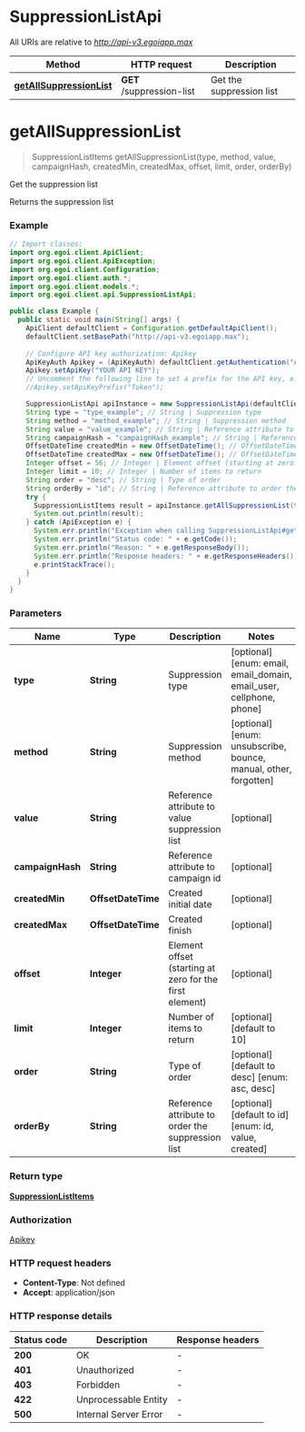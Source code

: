 # SuppressionListApi

All URIs are relative to *http://api-v3.egoiapp.max*

Method | HTTP request | Description
------------- | ------------- | -------------
[**getAllSuppressionList**](SuppressionListApi.md#getAllSuppressionList) | **GET** /suppression-list | Get the suppression list


<a name="getAllSuppressionList"></a>
# **getAllSuppressionList**
> SuppressionListItems getAllSuppressionList(type, method, value, campaignHash, createdMin, createdMax, offset, limit, order, orderBy)

Get the suppression list

Returns the suppression list

### Example
```java
// Import classes:
import org.egoi.client.ApiClient;
import org.egoi.client.ApiException;
import org.egoi.client.Configuration;
import org.egoi.client.auth.*;
import org.egoi.client.models.*;
import org.egoi.client.api.SuppressionListApi;

public class Example {
  public static void main(String[] args) {
    ApiClient defaultClient = Configuration.getDefaultApiClient();
    defaultClient.setBasePath("http://api-v3.egoiapp.max");
    
    // Configure API key authorization: Apikey
    ApiKeyAuth Apikey = (ApiKeyAuth) defaultClient.getAuthentication("Apikey");
    Apikey.setApiKey("YOUR API KEY");
    // Uncomment the following line to set a prefix for the API key, e.g. "Token" (defaults to null)
    //Apikey.setApiKeyPrefix("Token");

    SuppressionListApi apiInstance = new SuppressionListApi(defaultClient);
    String type = "type_example"; // String | Suppression type
    String method = "method_example"; // String | Suppression method
    String value = "value_example"; // String | Reference attribute to value suppression list
    String campaignHash = "campaignHash_example"; // String | Reference attribute to campaign id
    OffsetDateTime createdMin = new OffsetDateTime(); // OffsetDateTime | Created initial date
    OffsetDateTime createdMax = new OffsetDateTime(); // OffsetDateTime | Created finish
    Integer offset = 56; // Integer | Element offset (starting at zero for the first element)
    Integer limit = 10; // Integer | Number of items to return
    String order = "desc"; // String | Type of order
    String orderBy = "id"; // String | Reference attribute to order the suppression list
    try {
      SuppressionListItems result = apiInstance.getAllSuppressionList(type, method, value, campaignHash, createdMin, createdMax, offset, limit, order, orderBy);
      System.out.println(result);
    } catch (ApiException e) {
      System.err.println("Exception when calling SuppressionListApi#getAllSuppressionList");
      System.err.println("Status code: " + e.getCode());
      System.err.println("Reason: " + e.getResponseBody());
      System.err.println("Response headers: " + e.getResponseHeaders());
      e.printStackTrace();
    }
  }
}
```

### Parameters

Name | Type | Description  | Notes
------------- | ------------- | ------------- | -------------
 **type** | **String**| Suppression type | [optional] [enum: email, email_domain, email_user, cellphone, phone]
 **method** | **String**| Suppression method | [optional] [enum: unsubscribe, bounce, manual, other, forgotten]
 **value** | **String**| Reference attribute to value suppression list | [optional]
 **campaignHash** | **String**| Reference attribute to campaign id | [optional]
 **createdMin** | **OffsetDateTime**| Created initial date | [optional]
 **createdMax** | **OffsetDateTime**| Created finish | [optional]
 **offset** | **Integer**| Element offset (starting at zero for the first element) | [optional]
 **limit** | **Integer**| Number of items to return | [optional] [default to 10]
 **order** | **String**| Type of order | [optional] [default to desc] [enum: asc, desc]
 **orderBy** | **String**| Reference attribute to order the suppression list | [optional] [default to id] [enum: id, value, created]

### Return type

[**SuppressionListItems**](SuppressionListItems.md)

### Authorization

[Apikey](../README.md#Apikey)

### HTTP request headers

 - **Content-Type**: Not defined
 - **Accept**: application/json

### HTTP response details
| Status code | Description | Response headers |
|-------------|-------------|------------------|
**200** | OK |  -  |
**401** | Unauthorized |  -  |
**403** | Forbidden |  -  |
**422** | Unprocessable Entity |  -  |
**500** | Internal Server Error |  -  |

